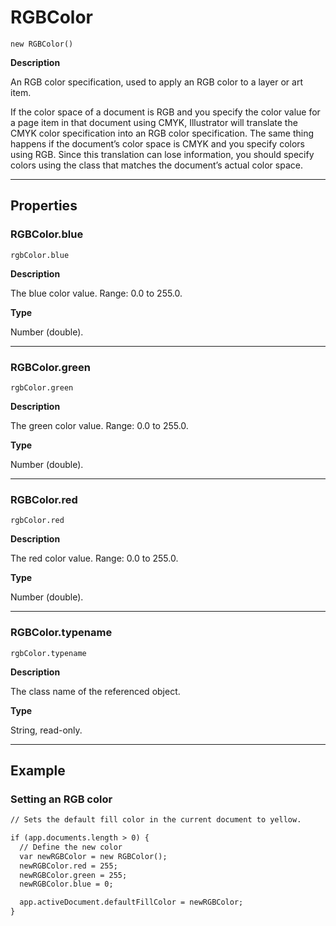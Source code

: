 # RGBColor

`new RGBColor()`

**Description**

An RGB color specification, used to apply an RGB color to a layer or art item.

If the color space of a document is RGB and you specify the color value for a page item in that document using CMYK, Illustrator will translate the CMYK color specification into an RGB color specification. The same thing happens if the document’s color space is CMYK and you specify colors using RGB. Since this translation can lose information, you should specify colors using the class that matches the document’s actual color space.

---

## Properties

### RGBColor.blue

`rgbColor.blue`

**Description**

The blue color value. Range: 0.0 to 255.0.

**Type**

Number (double).

---

### RGBColor.green

`rgbColor.green`

**Description**

The green color value. Range: 0.0 to 255.0.

**Type**

Number (double).

---

### RGBColor.red

`rgbColor.red`

**Description**

The red color value. Range: 0.0 to 255.0.

**Type**

Number (double).

---

### RGBColor.typename

`rgbColor.typename`

**Description**

The class name of the referenced object.

**Type**

String, read-only.

---

## Example

### Setting an RGB color

```default
// Sets the default fill color in the current document to yellow.

if (app.documents.length > 0) {
  // Define the new color
  var newRGBColor = new RGBColor();
  newRGBColor.red = 255;
  newRGBColor.green = 255;
  newRGBColor.blue = 0;

  app.activeDocument.defaultFillColor = newRGBColor;
}
```
